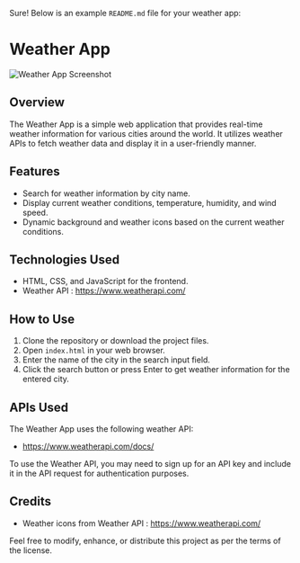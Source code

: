 Sure! Below is an example `README.md` file for your weather app:

# Weather App

![Weather App Screenshot](![image](https://github.com/harshulg/Web-development-projects/assets/67511028/c3c1aa84-09d8-49d9-a1cc-1c0b434c475b)
)

## Overview

The Weather App is a simple web application that provides real-time weather information for various cities around the world. It utilizes weather APIs to fetch weather data and display it in a user-friendly manner.

## Features

- Search for weather information by city name.
- Display current weather conditions, temperature, humidity, and wind speed.
- Dynamic background and weather icons based on the current weather conditions.

## Technologies Used

- HTML, CSS, and JavaScript for the frontend.
- Weather API : https://www.weatherapi.com/

## How to Use

1. Clone the repository or download the project files.
2. Open `index.html` in your web browser.
3. Enter the name of the city in the search input field.
4. Click the search button or press Enter to get weather information for the entered city.

## APIs Used

The Weather App uses the following weather API:

- https://www.weatherapi.com/docs/

To use the Weather API, you may need to sign up for an API key and include it in the API request for authentication purposes.

## Credits
- Weather icons from Weather API : https://www.weatherapi.com/


Feel free to modify, enhance, or distribute this project as per the terms of the license.
